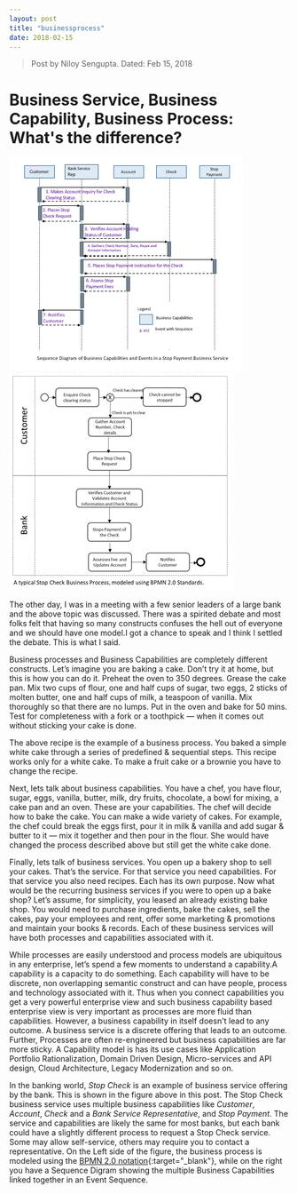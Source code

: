 ```yaml
---
layout: post
title: "businessprocess"
date: 2018-02-15
---
```


>Post by Niloy Sengupta. Dated: Feb 15, 2018

# Business Service, Business Capability, Business Process: What's the difference?
![Stop Pay Capability](https://raw.githubusercontent.com/finuntech/finuntech.github.io/master/_images/Stop_Pay_Capability.GIF) ![Stop Check Process](https://raw.githubusercontent.com/finuntech/finuntech.github.io/master/_images/Check_Process.GIF)

The other day, I was in a meeting with a few senior leaders of a large bank and the above topic was discussed. There was a spirited debate and most folks felt that having so many constructs confuses the hell out of everyone and we should have one model.I got a chance to speak and I think I settled the debate. This is what I said.

Business processes and Business Capabilities are completely different constructs. 
Let’s imagine you are baking a cake. Don’t try it at home, but this is how you can do it.
Preheat the oven to 350 degrees. Grease the cake pan. Mix two cups of flour, one and half cups of sugar, two eggs, 2 sticks of molten butter, one and half cups of milk, a teaspoon of vanilla. Mix thoroughly so that there are no lumps. Put in the oven and bake for 50 mins. Test for completeness with a fork or a toothpick — when it comes out without sticking your cake is done.

The above recipe is the example of a business process. You baked a simple white cake through a series of predefined & sequential steps. This recipe works only for a white cake. To make a fruit cake or a brownie you have to change the recipe.

Next, lets talk about business capabilities. You have a chef, you have flour, sugar, eggs, vanilla, butter, milk, dry fruits, chocolate, a bowl for mixing, a cake pan and an oven. These are your capabilities. The chef will decide how to bake the cake. You can make a wide variety of cakes. For example, the chef could break the eggs first, pour it in milk & vanilla and add sugar & butter to it — mix it together and then pour in the flour. She would have changed the process described above but still get the white cake done.

Finally, lets talk of business services. You open up a bakery shop to sell your cakes. That’s the service. For that service you need capabilities. For that service you also need recipes. Each has its own purpose. Now what would be the recurring business services if you were to open up a bake shop? Let’s assume, for simplicity, you leased an already existing bake shop. You would need to purchase ingredients, bake the cakes, sell the cakes, pay your employees and rent, offer some marketing & promotions and maintain your books & records. Each of these business services will have both processes and capabilities associated with it.

While processes are easily understood and process models are ubiquitous in any enterprise, let’s spend a few moments to understand a capability.A capability is a capacity to do something. Each capability will have to be discrete, non overlapping semantic construct and can have people, process and technology associated with it. Thus when you connect capabilities you get a very powerful enterprise view and such business capability based enterprise view is very important as processes are more fluid than capabilities. However, a business capability in itself doesn't lead to any outcome. A business service is a discrete offering that leads to an outcome. Further, Processes are often re-engineered but business capabilities are far more sticky. A Capability model is has its use cases like Application Portfolio Rationalization, Domain Driven Design, Micro-services and API design, Cloud Architecture, Legacy Modernization and so on.

In the banking world, *Stop Check* is an example of business service offering by the bank. This is shown in the figure above in this post. The Stop Check business service uses multiple business capabilities like *Customer*, *Account*, *Check* and a *Bank Service Representative*, and *Stop Payment*. The service and capabilities are likely the same for most banks, but each bank could have a slightly different process to request a Stop Check service. Some may allow self-service, others may require you to contact a representative. On the Left side of the figure, the business process is modeled using the [BPMN 2.0 notation](https://www.omg.org/spec/BPMN/2.0){:target="_blank"}, while on the right you have a Sequence Digram showing the multiple Business Capabilities linked together in an Event Sequence.

